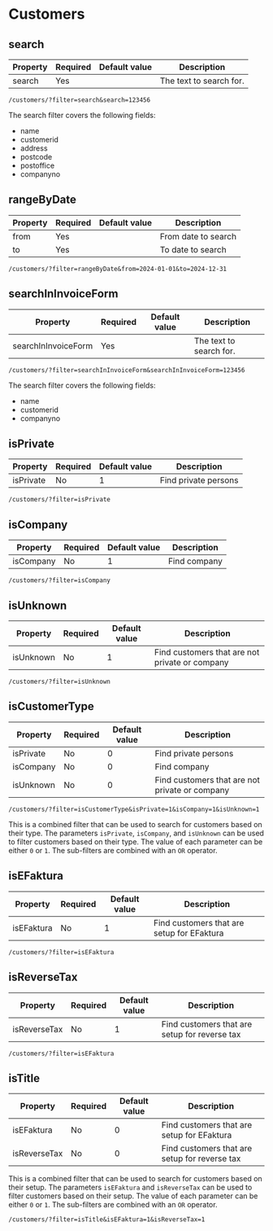 # Customers

## search

| Property | Required | Default value | Description             |
|----------|----------|---------------|-------------------------|
| search   | Yes      |               | The text to search for. |

```
/customers/?filter=search&search=123456
```
The search filter covers the following fields:
- name
- customerid
- address
- postcode
- postoffice
- companyno

## rangeByDate

| Property | Required | Default value | Description         |
|----------|----------|---------------|---------------------|
| from     | Yes      |               | From date to search |
| to       | Yes      |               | To date to search   |

```
/customers/?filter=rangeByDate&from=2024-01-01&to=2024-12-31
```

## searchInInvoiceForm

| Property             | Required | Default value | Description             |
|----------------------|----------|---------------|-------------------------|
| searchInInvoiceForm  | Yes      |               | The text to search for. |

```
/customers/?filter=searchInInvoiceForm&searchInInvoiceForm=123456
```
The search filter covers the following fields:
- name
- customerid
- companyno


## isPrivate

| Property  | Required | Default value | Description          |
|-----------|----------|---------------|----------------------|
| isPrivate | No       | 1             | Find private persons |

```
/customers/?filter=isPrivate
```

## isCompany
| Property  | Required | Default value | Description  |
|-----------|----------|---------------|--------------|
| isCompany | No       | 1             | Find company |

```
/customers/?filter=isCompany
```

## isUnknown

| Property  | Required | Default value | Description                                    |
|-----------|----------|---------------|------------------------------------------------|
| isUnknown | No       | 1             | Find customers that are not private or company |

```
/customers/?filter=isUnknown
```

## isCustomerType
| Property  | Required | Default value | Description                                    |
|-----------|----------|---------------|------------------------------------------------|
| isPrivate | No       | 0             | Find private persons                           |
| isCompany | No       | 0             | Find company                                   |
| isUnknown | No       | 0             | Find customers that are not private or company |

```
/customers/?filter=isCustomerType&isPrivate=1&isCompany=1&isUnknown=1
```

This is a combined filter that can be used to search for customers based on their type. The parameters `isPrivate`, `isCompany`, and `isUnknown` can be used to filter customers based on their type. The value of each parameter can be either `0` or `1`. The sub-filters are combined with an `OR` operator.

## isEFaktura

| Property    | Required | Default value | Description                                |
|-------------|----------|---------------|--------------------------------------------|
| isEFaktura  | No       | 1             | Find customers that are setup for EFaktura |

```
/customers/?filter=isEFaktura
```

## isReverseTax

| Property      | Required | Default value | Description                                   |
|---------------|----------|---------------|-----------------------------------------------|
| isReverseTax  | No       | 1             | Find customers that are setup for reverse tax |

```
/customers/?filter=isEFaktura
```

## isTitle

| Property     | Required | Default value | Description                                   |
|--------------|----------|---------------|-----------------------------------------------|
| isEFaktura   | No       | 0             | Find customers that are setup for EFaktura    |
| isReverseTax | No       | 0             | Find customers that are setup for reverse tax |

This is a combined filter that can be used to search for customers based on their setup. The parameters `isEFaktura` and `isReverseTax` can be used to filter customers based on their setup. The value of each parameter can be either `0` or `1`. The sub-filters are combined with an `OR` operator.

```
/customers/?filter=isTitle&isEFaktura=1&isReverseTax=1
```